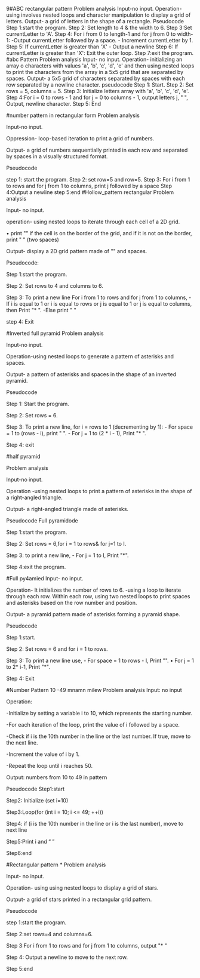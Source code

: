 9#ABC rectangular pattern
Problem analysis
Input-no input.
Operation-using involves nested loops and character manipulation to display a grid of letters.
Output- a grid of letters in the shape of a rectangle.
Pseudocode
Step 1:start the program.
Step 2: Set length to 4 & the width to 6.
Step 3:Set currentLetter to 'A'.
Step 4: For i from 0 to length-1 and for j from 0 to width-1: -Output currentLetter followed by a space. - Increment currentLetter by 1.
Step 5: If currentLetter is greater than 'X' - Output a newline
Step 6: If currentLetter is greater than 'X': Exit the outer loop. Step 7:exit the program.
#abc Pattern
Problem analysis 
Input- no input. 
Operation- initializing an array o characters with values 'a', 'b', 'c', 'd', 'e' and then using nested loops to print the characters from the array in a 5x5 grid that are separated by spaces. 
Output- a 5x5 grid of characters separated by spaces with each row separated by a newline character.
pseudocode 
Step 1: Start. 
Step 2: Set rows = 5, columns = 5. 
Step 3: Initialize letters array with 'a', 'b', 'c', 'd', 'e'. 
Step 4:For i = 0 to rows - 1 and for j = 0 to columns - 1, output letters j, " ", Output, newline character. 
Step 5: End

 #number pattern in rectangular form
Problem analysis 

Input-no input. 

Oppression- loop-based iteration to print a grid of numbers. 

Output- a grid of numbers sequentially printed in each row and separated by spaces in a visually structured format.

Pseudocode 

step 1: start the program. 
Step 2: set row=5 and row=5. 
Step 3: For i from 1 to rows and for j from 1 to columns, print j followed by a space 
Step 4:Output a newline 
step 5:end
#Hollow_pattern rectangular
Problem analysis 

Input- no input. 

operation- using nested loops to iterate through each cell of a 2D grid.

• print "" if the cell is on the border of the grid, and if it is not on the border, print " " (two spaces) 

Output- display a 2D grid pattern made of "" and spaces.

Pseudocode:

Step 1:start the program. 

Step 2: Set rows to 4 and columns to 6. 

Step 3: To print a new line For i from 1 to rows and for j from 1 to columns, - If i is equal to 1 or i is equal to rows or j is equal to 1 or j is equal to columns, then Print "* ". -Else print " " 

step 4: Exit

#Inverted full pyramid
Problem analysis 

Input-no input. 

Operation-using nested loops to generate a pattern of asterisks and spaces.

Output- a pattern of asterisks and spaces in the shape of an inverted pyramid.

Pseudocode 

Step 1: Start the program. 

Step 2: Set rows = 6. 

Step 3: To print a new line, for i = rows to 1 (decrementing by 1): - For space = 1 to (rows - i), print " ". - For j = 1 to (2 * i - 1), Print "* ".

Step 4: exit 


#half pyramid

Problem analysis 

Input-no input. 

Operation -using nested loops to print a pattern of asterisks in the shape of a right-angled triangle. 

Output- a right-angled triangle made of asterisks.

Pseudocode
Full pyramidode 

Step 1:start the program.

Step 2: Set rows = 6,for i = 1 to rows& for j=1 to I.

Step 3: to print a new line, - For j = 1 to I, Print "*". 

Step 4:exit the program.


#Full py4amied
Input- no input. 

Operation- It initializes the number of rows to 6. -using a loop to iterate through each row. Within each row, using two nested loops to print spaces and asterisks based on the row number and position. 

Output- a pyramid pattern made of asterisks forming a pyramid shape.

Pseudocode

Step 1:start. 

Step 2: Set rows = 6 and for i = 1 to rows. 

Step 3: To print a new line use, - For space = 1 to rows - I, Print "".
• For j = 1 to 2* i-1, Print "*".

Step 4: Exit


#Number Pattern 10 -49 mnamn milew
Problem analysis
Input: no input

Operation:

-Initialize by setting a variable i to 10, which represents the starting number.

-For each iteration of the loop, print the value of i followed by a space.

-Check if i is the 10th number in the line or the last number. If true, move to the next line.

-Increment the value of i by 1.

-Repeat the loop until i reaches 50.

Output: numbers from 10 to 49 in pattern

Pseudocode
Step1:start

Step2: Initialize (set i=10)

Step3:Loop(for (int i = 10; i <= 49; ++i))

Step4: if (i is the 10th number in the line or i is the last number), move to next line

Step5:Print i and “ ”

Step6:end

#Rectangular pattern *
Problem analysis 

Input- no input.

Operation- using using nested loops to display a grid of stars. 

Output- a grid of stars printed in a rectangular grid pattern.

Pseudocode 

step 1:start the program. 

Step 2:set rows=4 and columns=6. 

Step 3:For i from 1 to rows and for j from 1 to columns, output "* " 

Step 4: Output a newline to move to the next row. 

Step 5:end
